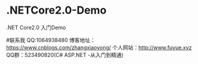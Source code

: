 # .NETCore2.0-Demo
.NET Core2.0 入门Demo


#联系我
QQ:1064938480
博客地址：https://www.cnblogs.com/zhangxiaoyong/
个人网站：http://www.fuyue.xyz
QQ群：523490820(C# ASP.NET -从入门到精通)
